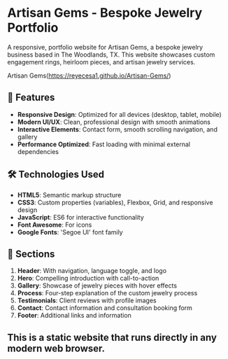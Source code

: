 # Artisan Gems - Bespoke Jewelry Portfolio

A responsive, portfolio website for Artisan Gems, a bespoke jewelry business based in The Woodlands, TX. This website showcases custom engagement rings, heirloom pieces, and artisan jewelry services. 

Artisan Gems(https://reyecesa1.github.io/Artisan-Gems/)

## 🌟 Features

- **Responsive Design**: Optimized for all devices (desktop, tablet, mobile)
- **Modern UI/UX**: Clean, professional design with smooth animations
- **Interactive Elements**: Contact form, smooth scrolling navigation, and gallery
- **Performance Optimized**: Fast loading with minimal external dependencies

## 🛠️ Technologies Used

- **HTML5**: Semantic markup structure
- **CSS3**: Custom properties (variables), Flexbox, Grid, and responsive design
- **JavaScript**: ES6 for interactive functionality
- **Font Awesome**: For icons
- **Google Fonts**: 'Segoe UI' font family

## 📱 Sections

1. **Header**: With navigation, language toggle, and logo
2. **Hero**: Compelling introduction with call-to-action
3. **Gallery**: Showcase of jewelry pieces with hover effects
4. **Process**: Four-step explanation of the custom jewelry process
5. **Testimonials**: Client reviews with profile images
6. **Contact**: Contact information and consultation booking form
7. **Footer**: Additional links and information

## This is a static website that runs directly in any modern web browser.
